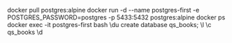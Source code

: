 docker pull postgres:alpine
docker run -d --name postgres-first -e POSTGRES_PASSWORD=postgres -p 5433:5432 postgres:alpine
docker ps
docker exec -it postgres-first bash
\du
create  database qs_books;
\l
\c qs_books
\d



